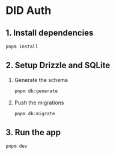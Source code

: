 # DID Auth

## 1. Install dependencies

```bash
pnpm install
```

## 2. Setup Drizzle and SQLite

1. Generate the schema

   ```bash
   pnpm db:generate
   ```

2. Push the migrations

   ```bash
   pnpm db:migrate
   ```

## 3. Run the app

```bash
pnpm dev
```
